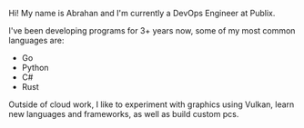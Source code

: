 Hi! 
My name is Abrahan and I'm currently a DevOps Engineer at Publix.


I've been developing programs for 3+ years now, some of my most common languages are:
- Go
- Python
- C#
- Rust

Outside of cloud work, I like to experiment with graphics using Vulkan, learn new languages and frameworks, as well as build custom pcs.
